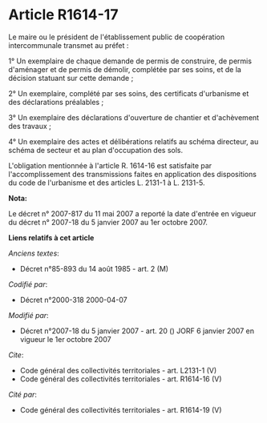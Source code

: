 # Article R1614-17

Le maire ou le président de l'établissement public de coopération intercommunale transmet au préfet : 

1° Un exemplaire de chaque demande de permis de construire, de permis d'aménager et de permis de démolir, complétée par ses
soins, et de la décision statuant sur cette demande ; 

2° Un exemplaire, complété par ses soins, des certificats d'urbanisme et des déclarations préalables ; 

3° Un exemplaire des déclarations d'ouverture de chantier et d'achèvement des travaux ; 

4° Un exemplaire des actes et délibérations relatifs au schéma directeur, au schéma de secteur et au plan d'occupation des
sols. 

L'obligation mentionnée à l'article R. 1614-16 est satisfaite par l'accomplissement des transmissions faites en application
des dispositions du code de l'urbanisme et des articles L. 2131-1 à L. 2131-5.

**Nota:**

Le décret n° 2007-817 du 11 mai 2007 a reporté la date d'entrée en vigueur du décret n° 2007-18 du 5 janvier 2007 au 1er
octobre 2007.

**Liens relatifs à cet article**

_Anciens textes_:

  - Décret n°85-893 du 14 août 1985 - art. 2 (M)

_Codifié par_:

  - Décret n°2000-318 2000-04-07

_Modifié par_:

  - Décret n°2007-18 du 5 janvier 2007 - art. 20 () JORF 6 janvier 2007 en vigueur le 1er octobre 2007

_Cite_:

  - Code général des collectivités territoriales - art. L2131-1 (V)
  - Code général des collectivités territoriales - art. R1614-16 (V)

_Cité par_:

  - Code général des collectivités territoriales - art. R1614-19 (V)
